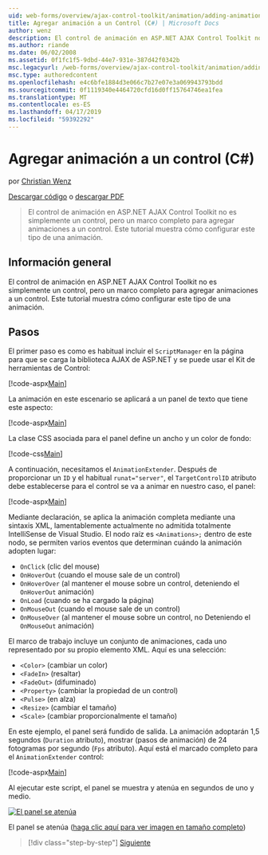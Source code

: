 ```yaml
---
uid: web-forms/overview/ajax-control-toolkit/animation/adding-animation-to-a-control-cs
title: Agregar animación a un Control (C#) | Microsoft Docs
author: wenz
description: El control de animación en ASP.NET AJAX Control Toolkit no es simplemente un control, pero un marco completo para agregar animaciones a un control. Este tutorial se muestra cómo...
ms.author: riande
ms.date: 06/02/2008
ms.assetid: 0f1fc1f5-9dbd-44e7-931e-387d42f0342b
msc.legacyurl: /web-forms/overview/ajax-control-toolkit/animation/adding-animation-to-a-control-cs
msc.type: authoredcontent
ms.openlocfilehash: e4c6bfe1884d3e066c7b27e07e3a069943793bdd
ms.sourcegitcommit: 0f1119340e4464720cfd16d0ff15764746ea1fea
ms.translationtype: MT
ms.contentlocale: es-ES
ms.lasthandoff: 04/17/2019
ms.locfileid: "59392292"
---
```

# <a name="adding-animation-to-a-control-c"></a>Agregar animación a un control (C#)

por [Christian Wenz](https://github.com/wenz)

[Descargar código](http://download.microsoft.com/download/f/9/a/f9a26acd-8df4-4484-8a18-199e4598f411/Animation1.cs.zip) o [descargar PDF](http://download.microsoft.com/download/6/7/1/6718d452-ff89-4d3f-a90e-c74ec2d636a3/animation1CS.pdf)

> El control de animación en ASP.NET AJAX Control Toolkit no es simplemente un control, pero un marco completo para agregar animaciones a un control. Este tutorial muestra cómo configurar este tipo de una animación.


## <a name="overview"></a>Información general

El control de animación en ASP.NET AJAX Control Toolkit no es simplemente un control, pero un marco completo para agregar animaciones a un control. Este tutorial muestra cómo configurar este tipo de una animación.

## <a name="steps"></a>Pasos

El primer paso es como es habitual incluir el `ScriptManager` en la página para que se carga la biblioteca AJAX de ASP.NET y se puede usar el Kit de herramientas de Control:

[!code-aspx[Main](adding-animation-to-a-control-cs/samples/sample1.aspx)]

La animación en este escenario se aplicará a un panel de texto que tiene este aspecto:

[!code-aspx[Main](adding-animation-to-a-control-cs/samples/sample2.aspx)]

La clase CSS asociada para el panel define un ancho y un color de fondo:

[!code-css[Main](adding-animation-to-a-control-cs/samples/sample3.css)]

A continuación, necesitamos el `AnimationExtender`. Después de proporcionar un `ID` y el habitual `runat="server"`, el `TargetControlID` atributo debe establecerse para el control se va a animar en nuestro caso, el panel:

[!code-aspx[Main](adding-animation-to-a-control-cs/samples/sample4.aspx)]

Mediante declaración, se aplica la animación completa mediante una sintaxis XML, lamentablemente actualmente no admitida totalmente IntelliSense de Visual Studio. El nodo raíz es `<Animations>;` dentro de este nodo, se permiten varios eventos que determinan cuándo la animación adopten lugar:

- `OnClick` (clic del mouse)
- `OnHoverOut` (cuando el mouse sale de un control)
- `OnHoverOver` (al mantener el mouse sobre un control, deteniendo el `OnHoverOut` animación)
- `OnLoad` (cuando se ha cargado la página)
- `OnMouseOut` (cuando el mouse sale de un control)
- `OnMouseOver` (al mantener el mouse sobre un control, no Deteniendo el `OnMouseOut` animación)

El marco de trabajo incluye un conjunto de animaciones, cada uno representado por su propio elemento XML. Aquí es una selección:

- `<Color>` (cambiar un color)
- `<FadeIn>` (resaltar)
- `<FadeOut>` (difuminado)
- `<Property>` (cambiar la propiedad de un control)
- `<Pulse>` (en alza)
- `<Resize>` (cambiar el tamaño)
- `<Scale>` (cambiar proporcionalmente el tamaño)

En este ejemplo, el panel será fundido de salida. La animación adoptarán 1,5 segundos (`Duration` atributo), mostrar (pasos de animación) de 24 fotogramas por segundo (`Fps` atributo). Aquí está el marcado completo para el `AnimationExtender` control:

[!code-aspx[Main](adding-animation-to-a-control-cs/samples/sample5.aspx)]

Al ejecutar este script, el panel se muestra y atenúa en segundos de uno y medio.


[![El panel se atenúa](adding-animation-to-a-control-cs/_static/image2.png)](adding-animation-to-a-control-cs/_static/image1.png)

El panel se atenúa ([haga clic aquí para ver imagen en tamaño completo](adding-animation-to-a-control-cs/_static/image3.png))

> [!div class="step-by-step"]
> [Siguiente](executing-several-animations-at-the-same-time-cs.md)
